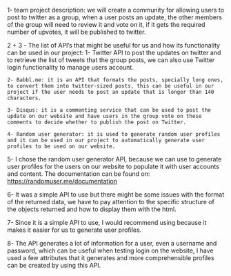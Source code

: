 1- team project description: we will create a community for allowing users to post to twitter as a group, when a user posts an update, the other members of the group will need to review it and vote on it, if it gets the required number of upvotes, it will be published to twitter.

2 + 3 - The list of API’s that might be useful for us and how its functionality can be used in our project:
	1- Twitter API to post the updates on twitter and to retrieve the list of tweets that the group posts, we can also use Twitter login functionality to manage users account.

	2- Babbl.me: it is an API that formats the posts, specially long ones, to convert them into twitter-sized posts, this can be useful in our project if the user needs to post an update that is longer than 140 characters.

	3- Disqus: it is a commenting service that can be used to post the update on our website and have users in the group vote on these comments to decide whether to publish the post on Twitter.

	4- Random user generator: it is used to generate random user profiles and it can be used in our project to automatically generate user profiles to be used on our website.

5- I chose the random user generator API, because we can use to generate user profiles for the users on our website to populate it with user accounts and content. The documentation can be found on: https://randomuser.me/documentation

6- It was a simple API to use but there might be some issues with the format of the returned data, we have to pay attention to the specific structure of the objects returned and how to display them with the html.

7- Since it is a simple API to use, I would recommend using because it makes it easier for us to generate user profiles.

8- The API generates a lot of information for a user, even a username and password, which can be useful when testing login on the website, I have used a few attributes that it generates and more comprehensible profiles can be created by using this API.
